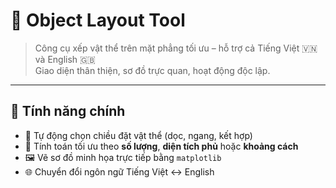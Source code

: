 # 🧱 Object Layout Tool

> Công cụ xếp vật thể trên mặt phẳng tối ưu – hỗ trợ cả Tiếng Việt 🇻🇳 và English 🇬🇧  
> Giao diện thân thiện, sơ đồ trực quan, hoạt động độc lập.

---

## 🚀 Tính năng chính

- 🔄 Tự động chọn chiều đặt vật thể (dọc, ngang, kết hợp)
- 🎯 Tính toán tối ưu theo **số lượng**, **diện tích phủ** hoặc **khoảng cách**
- 🖼️ Vẽ sơ đồ minh họa trực tiếp bằng `matplotlib`
- 🌐 Chuyển đổi ngôn ngữ Tiếng Việt ↔ English
